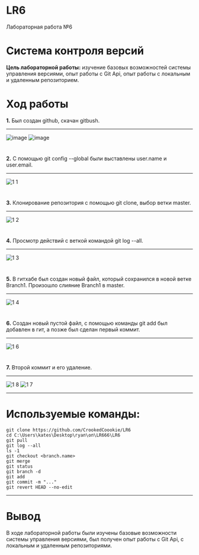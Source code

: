# LR6
Лабораторная работа №6
# Система контроля версий
**Цель лабораторной работы:** изучение базовых возможностей системы управления версиями, опыт работы с Git Api, опыт работы с локальным и удаленным репозиторием.
# Ход работы
**1.** Был создан github, скачан gitbush.
**   **
![image](https://github.com/CrookedCoookie/LR6/assets/113693061/fd1053fc-4322-4f1d-9a71-0329ab0ed35e)
![image](https://github.com/CrookedCoookie/LR6/assets/113693061/659670f4-d69d-42ac-91b2-82d4172d94f0)
#
**2.** С помощью git config --global были выставлены user.name и user.email.
**   **
![1 1](https://github.com/CrookedCoookie/LR6/assets/113693061/19589ac6-6e29-49a2-8cf5-d19864836080)
#
**3.** Клонирование репозитория с помощью git clone, выбор ветки master.
**   **
![1 2](https://github.com/CrookedCoookie/LR6/assets/113693061/9e10c2b7-a510-4a49-a43b-f3149f6007b7)
#
**4.** Просмотр действий с веткой командой git log --all.
**   **
![1 3](https://github.com/CrookedCoookie/LR6/assets/113693061/5bd714e2-8de1-4515-96cb-0c029001582f)
#
**5.** В гитхабе был создан новый файл, который сохранился в новой ветке Branch1. Произошло слияние Branch1 в master.
**   **
![1 4](https://github.com/CrookedCoookie/LR6/assets/113693061/df4920b1-f680-440e-9f68-0354b172210f)
#
**6.**  Создан новый пустой файл, с помощью команды git add был добавлен в гит, а позже был сделан первый коммит.
**   **
![1 6](https://github.com/CrookedCoookie/LR6/assets/113693061/f685d01b-94f5-4138-89a2-572d73aeb513)
#
**7.** Второй коммит и его удаление. 
**   **
![1 8](https://github.com/CrookedCoookie/LR6/assets/113693061/e5c0501f-de93-483f-952b-21af86b54fbf)
![1 7](https://github.com/CrookedCoookie/LR6/assets/113693061/a3e85d3b-3cab-4e09-aa72-a0396f123e04)
**   **
# Используемые команды:
```
git clone https://github.com/CrookedCoookie/LR6
cd C:\Users\kates\Desktop\гуап\оп\LR666\LR6
git pull 
git log --all
ls -1
git checkout <branch.name>
git merge
git status
git branch -d
git add
git commit -m "..."
git revert HEAD --no-edit
```
**  **
# Вывод
В ходе лабораторной работы были изучены базовые возможности системы управления версиями, был получен опыт работы с Git Api, с локальным и удаленным репозиториями.



